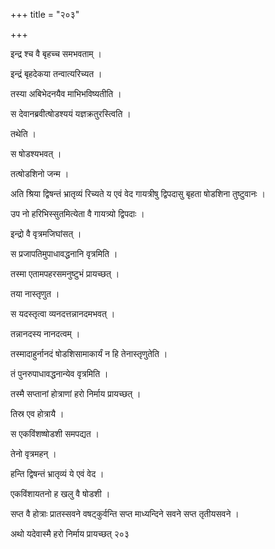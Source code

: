+++
title = "२०३"

+++

 

इन्द्र श्च वै बृहच्च समभवताम् । 

इन्द्रं बृहदेकया तन्वात्यरिच्यत । 

तस्या अबिभेदनयैव माभिभविष्यतीति । 

स देवानब्रवीत्षोडश्ययं यज्ञक्रतुरस्त्विति । 

तथेति । 

स षोडश्यभवत् । 

तत्षोडशिनो जन्म । 

अति श्रिया द्विषन्तं भ्रातृव्यं रिच्यते य एवं वेद गायत्रीषु द्विपदासु
बृहता षोडशिना तुष्टुवानः । 

उप नो हरिभिस्सुतमित्येता वै गायत्र्यो द्विपदाः । 

इन्द्रो वै वृत्रमजिघांसत् । 

स प्रजापतिमुपाधावद्धनानि वृत्रमिति । 

तस्मा एतामपहरसमनुष्टुभं प्रायच्छत् । 

तया नास्तृणुत । 

स यदस्तृत्वा व्यनदत्तन्नानदमभवत् । 

तन्नानदस्य नानदत्वम् । 

तस्मादाहुर्नानदं षोडशिसामाकार्यं न हि तेनास्तृणुतेति । 

तं पुनरुपाधावद्धनान्येव वृत्रमिति । 

तस्मै सप्तानां होत्राणां हरो निर्माय प्रायच्छत् । 

तिस्र एव होत्रायै । 

स एकविंशष्षोडशी समपद्यत । 

तेनो वृत्रमहन् । 

हन्ति द्विषन्तं भ्रातृव्यं ये एवं वेद । 

एकविंशायतनो ह खलु वै षोडशी । 

सप्त वै होत्राः प्रातस्सवने वषट्कुर्वन्ति सप्त माध्यन्दिने सवने सप्त
तृतीयसवने । 

अथो यदेवास्मै हरो निर्माय प्रायच्छत् २०३
